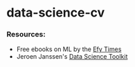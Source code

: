 data-science-cv
===============


### Resources:
<ul>
  <li>Free ebooks on ML by the <a href="http://efytimes.com/e1/fullnews.asp?edid=121516">Efy Times</a></li>
  <li>Jeroen Janssen's <a href="https://github.com/jeroenjanssens/data-science-toolbox">Data Science Toolkit</a></li>
</ul>

